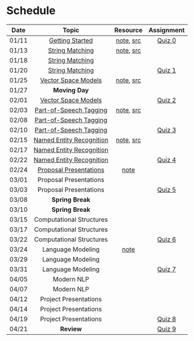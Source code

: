 # Schedule

| Date  |                                                                                 Topic                                                                                 |                                     Resource                                      |       Assignment        |
|:-----:|:---------------------------------------------------------------------------------------------------------------------------------------------------------------------:|:---------------------------------------------------------------------------------:|:-----------------------:|
| 01/11 | [Getting Started](https://emory.zoom.us/rec/play/7T-5UBERbxVH1GpqksLnlXRFQgWMuthWR7lpTiRZib8G4c_YvHryP8LL-9vKGzgFU7G3BwuFJcQwK5Ow.uRO-0ieXdModVuCU?continueMode=true) |              [note](getting_started.md), [src](../src/quiz/quiz0.py)              | [Quiz 0](quiz/quiz0.md) |
| 01/13 |                 [String Matching](https://emory.zoom.us/rec/share/SXyMjocdb-EH0lnISSJ_90fPjC-gyj6ZHIn-WORviuEoIXk1qr3yqHe-LC5fgtOh.GlsKK_AuAUEZdWlR)                  |          [note](string_matching.ipynb), [src](../src/string_matching.py)          |                         |
| 01/18 |                 [String Matching](https://emory.zoom.us/rec/share/c2KbsaPRBERFPljDyskAyD3tdKaaeVaqnUk_fcHjITLiID7lW-d0iP18zyv03gss.4BqA2s93Zr2npVta)                  |                                                                                   |                         |
| 01/20 |                 [String Matching](https://emory.zoom.us/rec/share/8UNdtPHn58tJRJ3w6Nc3YaQa6uhob320o2Uv5_4TLpHGiw0PVgb1n7ljB7H-0A-g.4iPyQxA8AsXPE33T)                  |                                                                                   | [Quiz 1](quiz/quiz1.md) |
| 01/25 |               [Vector Space Models](https://emory.zoom.us/rec/share/MVRPgVM0tBUHT7qjc4K71Q7OFZHJjEKyXEXOL1KXYAV8HZ3HJSNarXd-qU1CPxNs.nG7TxlcsjSZ1Mde6)                |      [note](vector_space_models.ipynb), [src](../src/vector_space_models.py)      |                         |
| 01/27 |                                                                            **Moving Day**                                                                             |                                                                                   |                         |
| 02/01 |               [Vector Space Models](https://emory.zoom.us/rec/share/3BOV3uCDEnbCAbpSmCRMk7buo13N3Wabkj8XlUEI0EvaOIZ-cU6aeNipc4Dg_opK.7EltmBue4eJhudO7)                |                                                                                   | [Quiz 2](quiz/quiz2.md) |
| 02/03 |              [Part-of-Speech Tagging](https://emory.zoom.us/rec/share/TqkTGHKfSVSgJT3CuDYZ303jgQUVpg3a7ZiGPN20KMW_jC7A6xISL6FeDwCD_pxg.OqxvpcG74-8RSOiw)              |   [note](part_of_speech_tagging.ipynb), [src](../src/part_of_speech_tagging.py)   |                         |
| 02/08 |              [Part-of-Speech Tagging](https://emory.zoom.us/rec/share/Uvu_Ol35uFE6DQJlml6kc3KJMXL0eP1mUz-KWj8LIeA250XDp6Nl0w2_1XbcmdE.Dii7TDpqRui54tEk)               |                                                                                   |                         |
| 02/10 |              [Part-of-Speech Tagging](https://emory.zoom.us/rec/share/QIqPrhTz04rlz-Uqbw_HmGuN46aHbUPEqdadETpTeQ8sE1f47AaYScbcrZ66gQ2c.uj8oPmcJ_MVRsujM)              |                                                                                   | [Quiz 3](quiz/quiz3.md) |
| 02/15 |             [Named Entity Recognition](https://emory.zoom.us/rec/share/uGmpxQVE-xkzOgEJZqtXyaZt2D_c06XfXGaVN-ZjN8j6H1T62x_AVI81MlUlloK0.Izq3iTXKDhD_9PzT)             | [note](named_entity_recognition.ipynb), [src](../src/named_entity_recognition.py) |                         |
| 02/17 |             [Named Entity Recognition](https://emory.zoom.us/rec/share/9QNt3cORTjLmCGwfdrwSUftXBh18mbtgTocOkWMB0UT-3AMtl68axbMDiADyBPLA.afv4t-DAlwxV_fQK)             |                                                                                   |                         |
| 02/22 |             [Named Entity Recognition](https://emory.zoom.us/rec/share/HZivDAQ3IfeCyrcllVnTeaEJ1ueKDIG8fPuywcThQLhBCumma8Eaw6tg9zdfnVhk.mExyLpYV_z-KpFhG)             |                                                                                   | [Quiz 4](quiz/quiz4.md) |
| 02/24 |              [Proposal Presentations](https://emory.zoom.us/rec/share/m2nD79cmvrJeRUm3QCRcwQ5gP0bsKFiYF4KDLtoN977seS7QwKcDLeX3uIMhD_Ri.IRApU3ZAMpHJc41l)              |                            [note](project-proposal.md)                            |                         |
| 03/01 |                                                                        Proposal Presentations                                                                         |                                                                                   |                         |
| 03/03 |                                                                        Proposal Presentations                                                                         |                                                                                   | [Quiz 5](quiz/quiz5.md) |
| 03/08 |                                                                           **Spring Break**                                                                            |                                                                                   |                         |
| 03/10 |                                                                           **Spring Break**                                                                            |                                                                                   |                         |
| 03/15 |                                                                       Computational Structures                                                                        |                                                                                   |                         |
| 03/17 |                                                                       Computational Structures                                                                        |                                                                                   |                         |
| 03/22 |                                                                       Computational Structures                                                                        |                                                                                   | [Quiz 6](quiz/quiz6.md) |
| 03/24 |                                                                           Language Modeling                                                                           |                           [note](language_modeling.pdf)                           |                         |
| 03/29 |                                                                           Language Modeling                                                                           |                                                                                   |                         |
| 03/31 |                                                                           Language Modeling                                                                           |                                                                                   | [Quiz 7](quiz/quiz7.md) |
| 04/05 |                                                                              Modern NLP                                                                               |                                                                                   |                         |
| 04/07 |                                                                              Modern NLP                                                                               |                                                                                   |                         |
| 04/12 |                                                                         Project Presentations                                                                         |                                                                                   |                         |
| 04/14 |                                                                         Project Presentations                                                                         |                                                                                   |                         |
| 04/19 |                                                                         Project Presentations                                                                         |                                                                                   | [Quiz 8](quiz/quiz7.md) |
| 04/21 |                                                                              **Review**                                                                               |                                                                                   | [Quiz 9](quiz/quiz7.md) |

<!--
0: 2
1: 7
2: 7
3: 7\
4: 7
5: 3
6: 5
7: 5
8: 3
9: 4
-->
